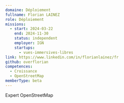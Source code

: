 ```yaml
---
domaine: Déploiement
fullname: Florian LAINEZ
role: Déploiement
missions:
  - start: 2024-03-22
    end: 2024-11-30
    status: independent
    employer: IGN
    startups:
      - vues-immersives-libres
link: https://www.linkedin.com/in/florianlainez/fr
github: overflorian
competences:
  - Croissance
  - OpenStreetMap
memberType: beta
---
```

Expert OpenStreetMap
